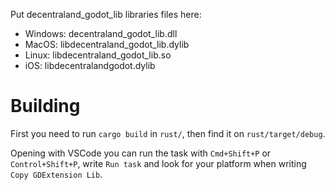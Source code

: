 Put decentraland_godot_lib libraries files here:
- Windows: decentraland_godot_lib.dll
- MacOS: libdecentraland_godot_lib.dylib
- Linux: libdecentraland_godot_lib.so
- iOS: libdecentralandgodot.dylib

# Building
First you need to run `cargo build` in `rust/`, then find it on `rust/target/debug`.

Opening with VSCode you can run the task with `Cmd+Shift+P` or `Control+Shift+P`, write `Run task` and look for your platform when writing `Copy GDExtension Lib`.

